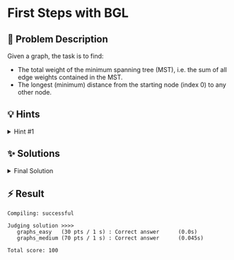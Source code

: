 # First Steps with BGL

## 📝 Problem Description

Given a graph, the task is to find:

- The total weight of the minimum spanning tree (MST), i.e. the sum of all edge weights contained in the MST.
- The longest (minimum) distance from the starting node (index 0) to any other node.

## 💡 Hints

<details>

<summary>Hint #1</summary>

Instead of implementing MST and single source shortest path algorithms from scratch, the goal is to use the implementations provided by BGL.

The main challenge is to correctly set up the BGL graph data structure with weighted edges and then call the `boost::kruskal_minimum_spanning_tree` and `boost::dijkstra_shortest_paths` functions with the correct parameters. Pay close attention to how BGL uses property maps to handle edge weights and store output distances.

</details>

## ✨ Solutions

<details>
<summary>Final Solution</summary>

The problem is pretty straight forward in terms of the algorithms that need to be used, as the problem description essentially already tells us how to solve it. As this problem is ment as an introduction into BGL, the more challenging part of this problem is to setup and find the correct functions from BGL to solve it. Subsequently this solution will focus on the code and not the algorithms themself.

### Creating the Graph

In BGL the type `boost::adjacency_list` is used to represent the graph. We specify the storage for the graph's vertices and edges, as well as any properties we want to associate with them in the type itself, which is why we usually create a `typedef` for the graph.
```cpp
typedef boost::property<boost::edge_weight_t, int> edge_weight;
typedef boost::adjacency_list<
    boost::vecS,        // Use a vector for each nodes neighbors
    boost::vecS,        // Use a vector to store all the neighbor vectors
    boost::undirectedS, // The graph is undirected
    boost::no_property, // No vertex property
    edge_weight         // Add edge weights as an (interior) edge property
> weighted_graph;

typedef boost::graph_traits<weighted_graph>::edge_descriptor edge_desc; // Used later
```

We can then simply set up the graph by creating an instance of `weighted_graph` and adding edges to it using the `boost::add_edge(<source>, <target>, <weight>, <graph>)` function.

**Note**: To create an undirected graph we would simply also use `boost::no_property` for the edge properties in the `typedef` and simply not pass a weight to the `boost::add_edge` function.

### Find MST Total Weight

First we need to find the MST itself. For this we can use `boost::kruskal_minimum_spanning_tree`. To also store the edges of the MST, we need to pass an additional vector to this call, which stores the MST edges. To uniquely identify an edge we use an edge descriptor type which we defined earlier as `edge_desc`. We simply get this type using `boost::graph_traits` which can also provide many other useful types for the graph (type) you pass it. Here we only use it to get the edge descriptor type for our graph. 

This provides us with all the edges of the MST, which we can now use to calculate the total weight. Note, that having all the edges does not mean that we have all their weights. We only know which edges are part of the MST now. Therefore we first get all edges from our graph by using `boost::get` where we specify that we want the `boost::edge_weight` property. Then we can simply iterate over all the MST edges and sum up their weight to get the total MST weight.

### Find Longest Distance

To find the longest distance we naturally use **Dijkstra's algorithm**. This is implemented under `boost::dijkstra_shortest_paths`. Similarly to `boost::kruskal_minimum_spanning_tree`, the call itself does not return you all the distances. We need to manually create an exterior property map which stores the distances for each node. Therefore, we create a `std::vector<int>` of length `n` to hold the distances. We can then pass this vector as a parameter to the `boost::dijkstra_shortest_paths` function by making it into a property map. See the code below to see details on this (but no need to memorize it).

After filling the distance map by calling `boost::dijkstra_shortest_paths` we can simply determine its maximum.

```cpp
#include<iostream>
#include<vector>
#include<cmath>

#include<boost/graph/adjacency_list.hpp>
#include<boost/graph/kruskal_min_spanning_tree.hpp>
#include<boost/graph/dijkstra_shortest_paths.hpp>

typedef boost::property<boost::edge_weight_t, int> edge_weight;
typedef boost::adjacency_list<boost::vecS, // Use a vector for each nodes neighbors
                              boost::vecS, // Use a vector to store all the neighbor vectors
                              boost::undirectedS, // The graph is undirected
                              boost::no_property, // No vertex property
                              edge_weight // Add edge weights as an (interior) edge property
                             > weighted_graph;
typedef boost::graph_traits<weighted_graph>::edge_descriptor edge_desc;


int main() {
  std::ios_base::sync_with_stdio(false);
  
  int n_tests; std::cin >> n_tests;
  while(n_tests--) {
    int n, m; std::cin >> n >> m;
    
    // Create and read graph
    weighted_graph g(n);
    for(int i = 0; i < m; i++) {
      int x, y, w; std::cin >> x >> y >> w;
      boost::add_edge(x, y, edge_weight(w), g);
    }
    
    // Execute Kruskals Algorithm
    std::vector<edge_desc> mst;
    boost::kruskal_minimum_spanning_tree(g, std::back_inserter(mst));
    
    boost::property_map<weighted_graph, boost::edge_weight_t>::type weight_map = boost::get(boost::edge_weight, g); // Get all the edge weights from the graph
    
    int mst_weight_sum = 0;
    for(std::vector<edge_desc>::iterator it = mst.begin(); it != mst.end(); ++it) {
      mst_weight_sum += weight_map[*it];
    }
    
    // Calculate the distance from node 0 to all other nodes
    std::vector<int> dist_map(n); // Create the exterior property to store the distance to node 0 for each node
    
    boost::dijkstra_shortest_paths(g, 0, // Pass the graph and the source node
                                   boost::distance_map(boost::make_iterator_property_map(dist_map.begin(),
                                                                                         boost::get(boost::vertex_index, g)
                                                                                         )));
    
    int max_dist = 0;
    for(const int& dist : dist_map) {
      max_dist = std::max(max_dist, dist);
    }
    
    std::cout << mst_weight_sum << " " << max_dist << std::endl;
  }
}
```
</details>

## ⚡ Result

```plaintext
Compiling: successful

Judging solution >>>>
   graphs_easy   (30 pts / 1 s) : Correct answer      (0.0s)
   graphs_medium (70 pts / 1 s) : Correct answer      (0.045s)

Total score: 100
```